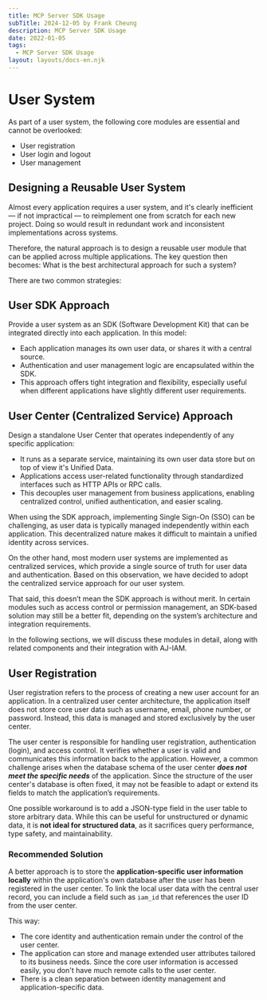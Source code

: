 ```yaml
---
title: MCP Server SDK Usage
subTitle: 2024-12-05 by Frank Cheung
description: MCP Server SDK Usage
date: 2022-01-05
tags:
  - MCP Server SDK Usage
layout: layouts/docs-en.njk
---
```


# User System

As part of a user system, the following core modules are essential and cannot be overlooked:

- User registration
- User login and logout
- User management

## Designing a Reusable User System

Almost every application requires a user system, and it's clearly inefficient — if not impractical — to reimplement one from scratch for each new project. Doing so would result in redundant work and inconsistent implementations across systems.

Therefore, the natural approach is to design a reusable user module that can be applied across multiple applications. The key question then becomes: What is the best architectural approach for such a system?

There are two common strategies:

## User SDK Approach

Provide a user system as an SDK (Software Development Kit) that can be integrated directly into each application. In this model:

- Each application manages its own user data, or shares it with a central source.
- Authentication and user management logic are encapsulated within the SDK.
- This approach offers tight integration and flexibility, especially useful when different applications have slightly different user requirements.

##  User Center (Centralized Service) Approach

Design a standalone User Center that operates independently of any specific application:

- It runs as a separate service, maintaining its own user data store but on top of view it's Unified Data.
- Applications access user-related functionality through standardized interfaces such as HTTP APIs or RPC calls.
- This decouples user management from business applications, enabling centralized control, unified authentication, and easier scaling.

When using the SDK approach, implementing Single Sign-On (SSO) can be challenging, as user data is typically managed independently within each application. This decentralized nature makes it difficult to maintain a unified identity across services.

On the other hand, most modern user systems are implemented as centralized services, which provide a single source of truth for user data and authentication. Based on this observation, we have decided to adopt the centralized service approach for our user system.

That said, this doesn’t mean the SDK approach is without merit. 
In certain modules such as access control or permission management, an SDK-based solution may still be a better fit, depending on the system’s architecture and integration requirements.

In the following sections, we will discuss these modules in detail, along with related components and their
  integration with AJ-IAM.

## User Registration

User registration refers to the process of creating a new user account for an application. In a centralized user center architecture, the application itself does not store core user data such as username, email, phone number, or password. Instead, this data is managed and stored exclusively by the user center.

The user center is responsible for handling user registration, authentication (login), and access control. It verifies whether a user is valid and communicates this information back to the application.
However, a common challenge arises when the database schema of the user center ***does not meet the specific needs*** of the application. Since the structure of the user center's database is often fixed, it may not be feasible to adapt or extend its fields to match the application’s requirements.

One possible workaround is to add a JSON-type field in the user table to store arbitrary data. While this can be useful for unstructured or dynamic data, it is **not ideal for structured data**, as it sacrifices query performance, type safety, and maintainability.
### Recommended Solution

A better approach is to store the **application-specific user information locally** within the application's own database after the user has been registered in the user center. To link the local user data with the central user record, you can include a field such as `iam_id` that references the user ID from the user center.

This way:

- The core identity and authentication remain under the control of the user center.
- The application can store and manage extended user attributes tailored to its business needs. Since the core user information is accessed easily, you don't have much remote calls to the user center.
- There is a clean separation between identity management and application-specific data.
